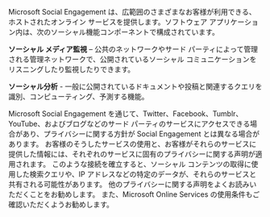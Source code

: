 Microsoft Social Engagement は、広範囲のさまざまなお客様が利用できる、ホストされたオンライン サービスを提供します。ソフトウェア アプリケーション内は、次のソーシャル機能コンポーネントで構成されています。  
  
**ソーシャル メディア監視** – 公共のネットワークやサード パーティによって管理される管理ネットワークで、公開されているソーシャル コミュニケーションをリスニングしたり監視したりできます。  
  
**ソーシャル分析** - 一般に公開されているドキュメントや投稿と関連するクエリを識別、コンピューティング、予測する機能。  
  
 Microsoft Social Engagement を通じて、Twitter、Facebook、Tumblr、YouTube、およびブログなどのサード パーティのサービスにアクセスできる場合があり、プライバシーに関する方針が Social Engagement とは異なる場合があります。 お客様のそうしたサービスの使用と、お客様がそれらのサービスに提供した情報には、それぞれのサービスに固有のプライバシーに関する声明が適用されます。 このような接続を確立すると、ソーシャル コンテンツの取得に使用した検索クエリや、IP アドレスなどの特定のデータが、それらのサービスと共有される可能性があります。 他のプライバシーに関する声明をよくお読みいただくことをお勧めします。 また、Microsoft Online Services の使用条件もご確認いただくようお勧めします。